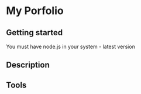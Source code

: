 # My Porfolio

## Getting started

You must have node.js in your system - latest version

## Description

## Tools

